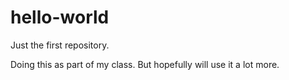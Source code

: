 # hello-world
Just the first repository.  

Doing this as part of my class.  But hopefully will use it a lot more.  
